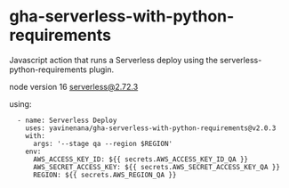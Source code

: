 # gha-serverless-with-python-requirements
Javascript action that runs a Serverless deploy using the serverless-python-requirements plugin.

node version 16
serverless@2.72.3

using:

      - name: Serverless Deploy
        uses: yavinenana/gha-serverless-with-python-requirements@v2.0.3
        with:
          args: '--stage qa --region $REGION'
        env:
          AWS_ACCESS_KEY_ID: ${{ secrets.AWS_ACCESS_KEY_ID_QA }}
          AWS_SECRET_ACCESS_KEY: ${{ secrets.AWS_SECRET_ACCESS_KEY_QA }}
          REGION: ${{ secrets.AWS_REGION_QA }}
